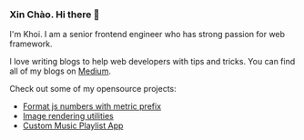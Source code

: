 ### Xin Chào. Hi there 👋

I'm Khoi. I am a senior frontend engineer who has strong passion for web framework.

I love writing blogs to help web developers with tips and tricks. You can find all of my blogs on [Medium](https://medium.com/@khoixbui).

Check out some of my opensource projects:
* [Format js numbers with metric prefix](https://github.com/iresa-org/ngx-metric-prefix)
* [Image rendering utilities](https://github.com/iresa-org/ngx-imagely)
* [Custom Music Playlist App](https://github.com/iresa-org/iresa-web-portal)
